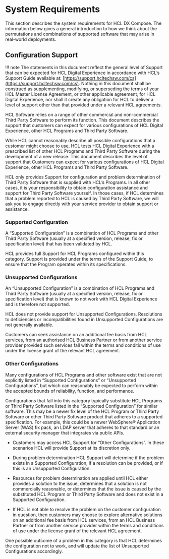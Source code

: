 # System Requirements

This section describes the system requirements for HCL DX Compose. The information below gives a general introduction to how we think about the permutations and combinations of supported software that may arise in real-world deployments.

## Configuration Support

!!! note 
    The statements in this document reflect the general level of Support that can be expected for HCL Digital Experience in accordance with HCL’s Support Guide available at: [https://support.hcltechsw.com/cs](https://support.hcltechsw.com/cs). Nothing in this document shall be construed as supplementing, modifying, or superseding the terms of your HCL Master License Agreement, or other applicable agreement, for HCL Digital Experience, nor shall it create any obligation for HCL to deliver a level of support other than that provided under a relevant HCL agreements.

HCL Software relies on a range of other commercial and non-commercial Third Party Software to perform its function. This document describes the support that customers can expect for various configurations of HCL Digital Experience, other HCL Programs and Third Party Software.

While HCL cannot reasonably describe all possible configurations that a customer might choose to use, HCL tests HCL Digital Experience with a prescribed list of other HCL Programs and Third Party Software during the development of a new release. This document describes the level of support that Customers can expect for various configurations of HCL Digital Experience, other HCL Programs and Third Party Software.

HCL only provides Support for configuration and problem determination of Third Party Software that is supplied with HCL’s Programs. In all other cases, it is your responsibility to obtain configuration assistance and support for Third Party Software yourself. In those cases, if HCL determines that a problem reported to HCL is caused by Third Party Software, we will ask you to engage directly with your service provider to obtain support or assistance.


### Supported Configuration

A “Supported Configuration” is a combination of HCL Programs and other Third Party Software (usually at a specified version, release, fix or specification level) that has been validated by HCL.

HCL provides full Support for HCL Programs configured within this category. Support is provided under the terms of the Support Guide, to ensure that the Program operates within its specifications.


### Unsupported Configurations

An “Unsupported Configuration” is a combination of HCL Programs and Third Party Software (usually at a specified version, release, fix or specification level) that is known to not work with HCL Digital Experience and is therefore not supported.  

HCL does not provide support for Unsupported Configurations. Resolutions to deficiencies or incompatibilities found in Unsupported Configurations are not generally available.  

Customers can seek assistance on an additional fee basis from HCL services, from an authorised HCL Business Partner or from another service provider provided such services fall within the terms and conditions of use under the license grant of the relevant HCL agreement.

### Other Configurations
  
Many configurations of HCL Programs and other software exist that are not explicitly listed in “Supported Configurations” or “Unsupported Configurations”, but which can reasonably be expected to perform within the accepted bounds of reliability, function, and performance.

Configurations that fall into this category typically substitute HCL Programs or Third Party Software listed in the “Supported Configuration” for similar software. This may be a newer fix level of the HCL Program or Third Party Software or other Third Party Software product that adheres to a supported specification. For example, this could be a newer WebSphere® Application Server (WAS) fix pack, an LDAP server that adheres to that standard or an external security manager that integrates via public APIs.

* Customers may access HCL Support for “Other Configurations”. In these scenarios HCL will provide Support at its discretion only.

* During problem determination HCL Support will determine if the problem exists in a Supported Configuration, if a resolution can be provided, or if this is an Unsupported Configuration.

* Resources for problem determination are applied until HCL either provides a solution to the issue, determines that a solution is not commercially reasonable, or determines that the issue is caused by the substituted HCL Program or Third Party Software and does not exist in a Supported Configuration.
        
* If HCL is not able to resolve the problem on the customer configuration in question, then customers may choose to explore alternative solutions on an additional fee basis from HCL services, from an HCL Business Partner or from another service provider within the terms and conditions of use under the license grant of the relevant HCL agreement.

One possible outcome of a problem in this category is that HCL determines the configuration not to work, and will update the list of Unsupported Configurations accordingly.
